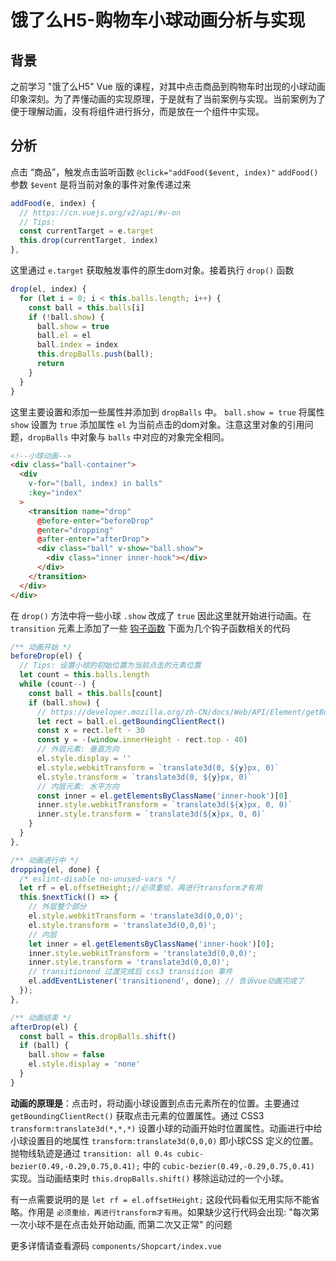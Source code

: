 # 饿了么H5-购物车小球动画分析与实现

## 背景

之前学习 "饿了么H5" Vue 版的课程，对其中点击商品到购物车时出现的小球动画印象深刻。为了弄懂动画的实现原理，于是就有了当前案例与实现。当前案例为了便于理解动画，没有将组件进行拆分，而是放在一个组件中实现。


## 分析

点击 “商品”，触发点击监听函数 `@click="addFood($event, index)"` `addFood()` 参数 `$event` 是将当前对象的事件对象传递过来

```js
addFood(e, index) {
  // https://cn.vuejs.org/v2/api/#v-on
  // Tips: 
  const currentTarget = e.target
  this.drop(currentTarget, index)
},
```
这里通过 `e.target` 获取触发事件的原生dom对象。接着执行 `drop()` 函数

```js
drop(el, index) {
  for (let i = 0; i < this.balls.length; i++) {
    const ball = this.balls[i]
    if (!ball.show) {
      ball.show = true
      ball.el = el
      ball.index = index
      this.dropBalls.push(ball);
      return
    }
  }
}
```
这里主要设置和添加一些属性并添加到 `dropBalls` 中。 `ball.show = true` 将属性 `show` 设置为 `true` 添加属性 `el` 为当前点击的dom对象。注意这里对象的引用问题，`dropBalls` 中对象与 `balls` 中对应的对象完全相同。

```html
<!--小球动画-->
<div class="ball-container">
  <div 
    v-for="(ball, index) in balls"
    :key="index"
  >
    <transition name="drop" 
      @before-enter="beforeDrop" 
      @enter="dropping" 
      @after-enter="afterDrop">
      <div class="ball" v-show="ball.show">
        <div class="inner inner-hook"></div>
      </div>
    </transition>
  </div>
</div>
```
在 `drop()` 方法中将一些小球 `.show` 改成了 `true` 因此这里就开始进行动画。在 `transition` 元素上添加了一些 [钩子函数](https://cn.vuejs.org/v2/guide/transitions.html#JavaScript-钩子) 下面为几个钩子函数相关的代码

```js
/** 动画开始 */
beforeDrop(el) {
  // Tips: 设置小球的初始位置为当前点击的元素位置
  let count = this.balls.length
  while (count--) {
    const ball = this.balls[count]
    if (ball.show) {
      // https://developer.mozilla.org/zh-CN/docs/Web/API/Element/getBoundingClientRect
      let rect = ball.el.getBoundingClientRect()
      const x = rect.left - 30
      const y = -(window.innerHeight - rect.top - 40)
      // 外层元素: 垂直方向
      el.style.display = ''
      el.style.webkitTransform = `translate3d(0, ${y}px, 0)`
      el.style.transform = `translate3d(0, ${y}px, 0)`
      // 内层元素: 水平方向
      const inner = el.getElementsByClassName('inner-hook')[0]
      inner.style.webkitTransform = `translate3d(${x}px, 0, 0)`
      inner.style.transform = `translate3d(${x}px, 0, 0)`
    }
  }
},

/** 动画进行中 */
dropping(el, done) {
  /* eslint-disable no-unused-vars */
  let rf = el.offsetHeight;//必须重绘，再进行transform才有用
  this.$nextTick(() => {
    // 外层整个部分
    el.style.webkitTransform = 'translate3d(0,0,0)';
    el.style.transform = 'translate3d(0,0,0)';
    // 内层
    let inner = el.getElementsByClassName('inner-hook')[0];
    inner.style.webkitTransform = 'translate3d(0,0,0)';
    inner.style.transform = 'translate3d(0,0,0)';
    // transitionend 过渡完成后 css3 transition 事件
    el.addEventListener('transitionend', done); // 告诉vue动画完成了
  });
},

/** 动画结束 */
afterDrop(el) {
  const ball = this.dropBalls.shift()
  if (ball) {
    ball.show = false
    el.style.display = 'none'
  }
}
```
**动画的原理是**：点击时，将动画小球设置到点击元素所在的位置。主要通过 `getBoundingClientRect()` 获取点击元素的位置属性。通过 CSS3 `transform:translate3d(*,*,*)` 设置小球的动画开始时位置属性。动画进行中给小球设置目的地属性 `transform:translate3d(0,0,0)` 即小球CSS 定义的位置。抛物线轨迹是通过 `transition: all 0.4s cubic-bezier(0.49,-0.29,0.75,0.41);` 中的 `cubic-bezier(0.49,-0.29,0.75,0.41)` 实现。当动画结束时 `this.dropBalls.shift()` 移除运动过的一个小球。

有一点需要说明的是 `let rf = el.offsetHeight;` 这段代码看似无用实际不能省略。作用是 `必须重绘，再进行transform才有用`。如果缺少这行代码会出现: "每次第一次小球不是在点击处开始动画, 而第二次又正常" 的问题

更多详情请查看源码 `components/Shopcart/index.vue`
